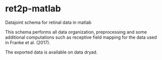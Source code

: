 # ret2p-matlab

Datajoint schema for retinal data in matlab

This schema performs all data organization, preprocessing and some additional computations such as receptive field mapping for the data used in Franke et al. (2017).

The exported data is available on data dryad.
